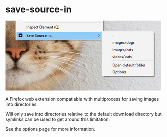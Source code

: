 # save-source-in

![Screenshot](docs/screenshot.png)

A Firefox web extension compatiable with multiprocess for saving images into directories.

Will only save into directories relative to the default download directory but symlinks can be used to get around this limitation.

See the options page for more information.
